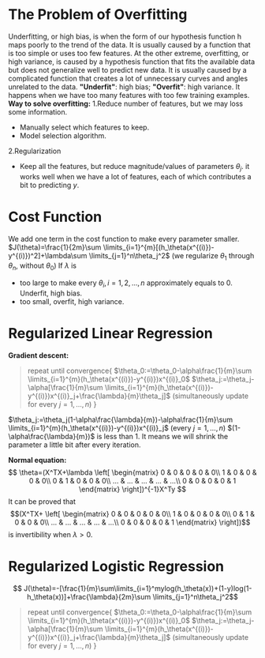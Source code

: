 # The Problem of Overfitting
Underfitting, or high bias, is when the form of our hypothesis function h maps poorly to the trend of the data. It is usually caused by a function that is too simple or uses too few features.
 At the other extreme, overfitting, or high variance, is caused by a hypothesis function that fits the available data but does not generalize well to predict new data. It is usually caused by a complicated function that creates a lot of unnecessary curves and angles unrelated to the data.
**"Underfit"**: high bias;
**"Overfit"**: high variance. It happens when we have too many features with too few training examples.
**Way to solve overfitting:**
1.Reduce number of features, but we may loss some information.

- Manually select which features to keep.
- Model selection algorithm.

2.Regularization

- Keep all the features, but reduce magnitude/values of parameters $\theta_j$. it works well when we have a lot of features, each of which contributes a bit to predicting $y$.

# Cost Function
We add one term in the cost function to make every parameter smaller.
$J(\theta)=\frac{1}{2m}\sum \limits_{i=1}^{m}[(h_\theta(x^{(i)})-y^{(i)})^2]+\lambda\sum \limits_{j=1}^n\theta_j^2$
(we regularize $\theta_1$ through $\theta_n$, without $\theta_0$)
If $\lambda$ is

- too large to make every $\theta_i,i=1,2,...,n$ approximately equals to 0. Underfit, high bias.
- too small, overfit, high variance.

# Regularized Linear Regression
**Gradient descent:**
>repeat until convergence{
>$\theta_0:=\theta_0-\alpha\frac{1}{m}\sum \limits_{i=1}^{m}(h_\theta(x^{(i)})-y^{(i)})x^{(i)}_0$
	$\theta_j:=\theta_j-\alpha[\frac{1}{m}\sum \limits_{i=1}^{m}(h_\theta(x^{(i)})-y^{(i)})x^{(i)}_j+\frac{\lambda}{m}\theta_j]$
	(simultaneously update for every $j=1,...,n$)
} 

$\theta_j:=\theta_j(1-\alpha\frac{\lambda}{m})-\alpha\frac{1}{m}\sum \limits_{i=1}^{m}(h_\theta(x^{(i)})-y^{(i)})x^{(i)}_j$
	(every $j=1,...,n$)
$(1-\alpha\frac{\lambda}{m})$ is less than 1. It means we will shrink the parameter a little bit after every iteration.

**Normal equation:**
$$
\theta=(X^TX+\lambda
 \left[ 
 \begin{matrix} 
0 & 0 & 0 & 0 & 0\\ 
1 & 0 & 0 & 0 & 0\\ 
0 & 1 & 0 & 0 & 0\\ 
... & ... & ... & ... & ...\\
0 & 0 & 0 & 0 & 1 
 \end{matrix} 
 \right])^{-1}X^Ty
 $$
 It can be proved that 
 $$(X^TX+
 \left[ 
 \begin{matrix} 
0 & 0 & 0 & 0 & 0\\ 
1 & 0 & 0 & 0 & 0\\ 
0 & 1 & 0 & 0 & 0\\ 
... & ... & ... & ... & ...\\
0 & 0 & 0 & 0 & 1 
 \end{matrix} 
 \right])$$
 is invertibility when $\lambda>0$.
 
# Regularized Logistic Regression
$$
J(\theta)=-[\frac{1}{m}\sum\limits_{i=1}^mylog(h_\theta(x))+(1-y)log(1-h_\theta(x))]+\frac{\lambda}{2m}\sum \limits_{j=1}^n\theta_j^2$$

>repeat until convergence{
>$\theta_0:=\theta_0-\alpha\frac{1}{m}\sum \limits_{i=1}^{m}(h_\theta(x^{(i)})-y^{(i)})x^{(i)}_0$
	$\theta_j:=\theta_j-\alpha[\frac{1}{m}\sum \limits_{i=1}^{m}(h_\theta(x^{(i)})-y^{(i)})x^{(i)}_j+\frac{\lambda}{m}\theta_j]$
	(simultaneously update for every $j=1,...,n$)
} 
<!--stackedit_data:
eyJoaXN0b3J5IjpbNDI2OTg0OTUzLC0xNDgxNTQwNDksMTEyOD
Y3MjE3Myw2MDU1NzAzMCwtMTQyNzg1NTIzMl19
-->